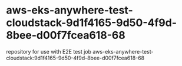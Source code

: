 # aws-eks-anywhere-test-cloudstack-9d1f4165-9d50-4f9d-8bee-d00f7fcea618-68
repository for use with E2E test job aws-eks-anywhere-test-cloudstack:9d1f4165-9d50-4f9d-8bee-d00f7fcea618-68
